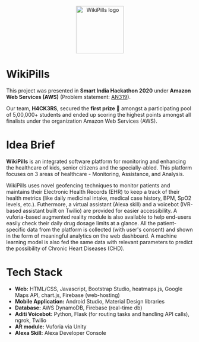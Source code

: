 <p align="center">
    <img alt="WikiPills logo" width="128" height="128" src="./Web-module/public/img/icons/android-chrome-256x256.png">
</p>

# **WikiPills**


This project was presented in **Smart India Hackathon 2020** under **Amazon Web Services (AWS)** (Problem statement: [AN319](http://awssih2020.com/)).

Our team, **H4CK3RS**, secured the **first prize 🥇** amongst a participating pool of 5,00,000+ students and ended up scoring the highest points amongst all finalists under the organization Amazon Web Services (AWS).

# Idea Brief


**WikiPills** is an integrated software platform for monitoring and enhancing the healthcare of kids, senior citizens and the specially-abled. This platform focuses on 3 areas of healthcare - Monitoring, Assistance, and Analysis.


WikiPills uses novel geofencing techniques to monitor patients and maintains their Electronic Health Records (EHR) to keep a track of their health metrics (like daily medicinal intake, medical case history, BPM, SpO2 levels, etc.). Futhermore, a virtual assistant (Alexa skill) and a voicebot (IVR-based assistant built on Twilio) are provided for easier accessibility. A vuforia-based augmented reality module is also available to help end-users easily check their daily drug dosage limits at a glance. All the patient-specific data from the platform is collected (with user's consent) and shown in the form of meaningful analytics on the web dashboard. A machine learning model is also fed the same data with relevant parameters to predict the possibility of Chronic Heart Diseases (CHD).

# Tech Stack

- **Web:** HTML/CSS, Javascript, Bootstrap Studio, heatmaps.js, Google Maps API, chart.js, Firebase (web-hosting) <br>
- **Mobile Application:** Android Studio, Material Design libraries <br>
- **Database:** AWS DynamoDB, Firebase (real-time db) <br>
- **Aditi Voicebot:** Python, Flask (for routing tasks and handling API calls), ngrok, Twilio <br>
- **AR module:** Vuforia via Unity<br>
- **Alexa Skill:** Alexa Developer Console
